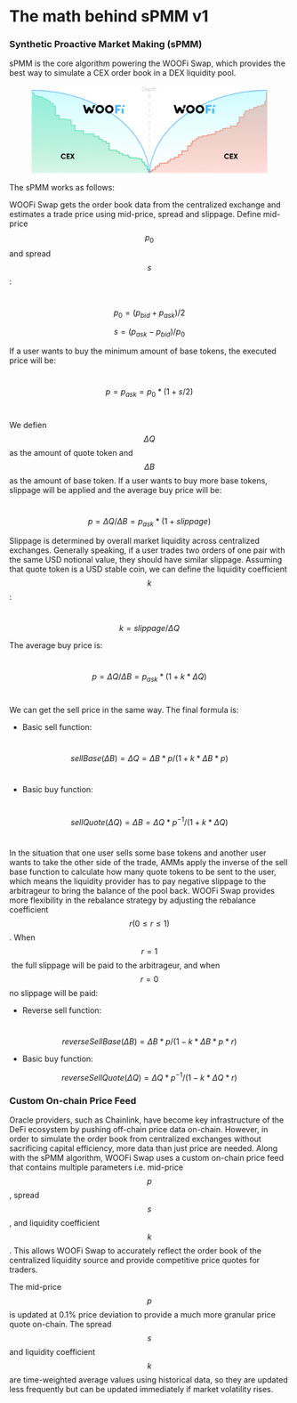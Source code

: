 # The math behind sPMM v1

### Synthetic Proactive Market Making (sPMM)

sPMM is the core algorithm powering the WOOFi Swap, which provides the best way to simulate a CEX order book in a DEX liquidity pool.&#x20;

<figure><img src="../.gitbook/assets/image.png" alt=""><figcaption></figcaption></figure>

The sPMM works as follows:

WOOFi Swap gets the order book data from the centralized exchange and estimates a trade price using mid-price, spread and slippage. Define mid-price ﻿﻿﻿$$p_0$$and spread ﻿﻿﻿$$s$$:

﻿﻿﻿$$p_0=(p_{bid}+p_{ask})/2$$

$$s=(p_{ask}-p_{bid})/p_0$$

﻿If a user wants to buy the minimum amount of base tokens, the executed price will be:

﻿﻿﻿$$p=p_{ask}=p_0*(1+s/2)$$​

We defien$$\Delta Q$$ as the amount of quote token and $$\Delta B$$ as the amount of base token. If a user wants to buy more base tokens, slippage will be applied and the average buy price will be:

﻿﻿﻿$$p=\Delta Q/\Delta B=p_{ask}*(1+slippage)$$

Slippage is determined by overall market liquidity across centralized exchanges. Generally speaking, if a user trades two orders of one pair with the same USD notional value, they should have similar slippage. Assuming that quote token is a USD stable coin, we can define the liquidity coefficient $$k$$﻿﻿﻿:

﻿﻿﻿$$k=slippage/\Delta Q$$

The average buy price is:

﻿﻿﻿$$p=\Delta Q/\Delta B=p_{ask}*(1+k*\Delta Q)$$​

We can get the sell price in the same way. The final formula is:

* Basic sell function:

﻿﻿﻿$$sellBase(ΔB) = ΔQ = ΔB * p / (1+k*ΔB*p)$$​

* Basic buy function:

﻿﻿﻿$$sellQuote(ΔQ) = ΔB = ΔQ * p^{-1} / (1 + k*ΔQ)$$​

In the situation that one user sells some base tokens and another user wants to take the other side of the trade, AMMs apply the inverse of the sell base function to calculate how many quote tokens to be sent to the user, which means the liquidity provider has to pay negative slippage to the arbitrageur to bring the balance of the pool back. WOOFi Swap provides more flexibility in the rebalance strategy by adjusting the rebalance coefficient ﻿﻿﻿﻿﻿﻿$$r (0\leq r\leq 1)$$. When $$r=1$$﻿﻿﻿ the full slippage will be paid to the arbitrageur, and when ﻿﻿﻿$$r=0$$ no slippage will be paid:

* Reverse sell function:

﻿﻿﻿$$reverseSellBase(\Delta B) = \Delta B * p / (1-k*\Delta B*p*r)$$

* Basic buy function:

$$reverseSellQuote(\Delta Q) = \Delta Q * p^{-1} / (1 - k * \Delta Q * r)$$

### Custom On-chain Price Feed

Oracle providers, such as Chainlink, have become key infrastructure of the DeFi ecosystem by pushing off-chain price data on-chain. However, in order to simulate the order book from centralized exchanges without sacrificing capital efficiency, more data than just price are needed. Along with the sPMM algorithm, WOOFi Swap uses a custom on-chain price feed that contains multiple parameters i.e. mid-price $$p$$, spread $$s$$, and liquidity coefficient $$k$$. This allows WOOFi Swap to accurately reflect the order book of the centralized liquidity source and provide competitive price quotes for traders.&#x20;

The mid-price $$p$$ is updated at 0.1% price deviation to provide a much more granular price quote on-chain. The spread $$s$$ and liquidity coefficient $$k$$ are time-weighted average values using historical data, so they are updated less frequently but can be updated immediately if market volatility rises.

